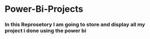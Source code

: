 # Power-Bi-Projects
### In this Reprosetory I am going to store and display all my project i done using the power bi
